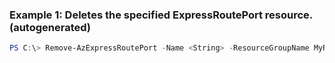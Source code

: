 ### Example 1: Deletes the specified ExpressRoutePort resource. (autogenerated)
```powershell
PS C:\> Remove-AzExpressRoutePort -Name <String> -ResourceGroupName MyResourceGroup
```

